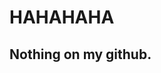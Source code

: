 <h1>HAHAHAHA</h1>

<h2>Nothing on my github.</h2>

<script src="https://tryhackme.com/badge/461417"></script>
